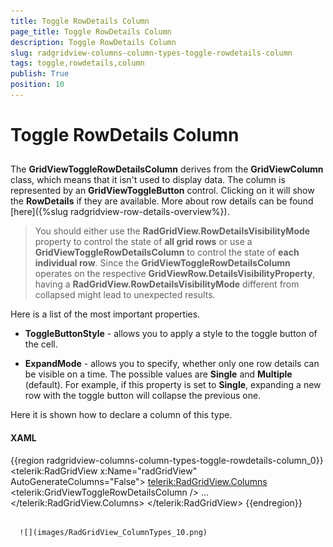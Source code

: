 ```yaml
---
title: Toggle RowDetails Column
page_title: Toggle RowDetails Column
description: Toggle RowDetails Column
slug: radgridview-columns-column-types-toggle-rowdetails-column
tags: toggle,rowdetails,column
publish: True
position: 10
---
```


# Toggle RowDetails Column



## 

The __GridViewToggleRowDetailsColumn__ derives from the __GridViewColumn__ class, which means that it isn't used  to display data. The column is represented by an __GridViewToggleButton__ control. Clicking on it will show the __RowDetails__ if they are available. More about row details can be found [here]({%slug radgridview-row-details-overview%}).

>You should either use the __RadGridView.RowDetailsVisibilityMode__ property to control the state of __all grid rows__ or use a __GridViewToggleRowDetailsColumn__ to control the state of __each individual row__. Since the __GridViewToggleRowDetailsColumn__ operates on the respective __GridViewRow.DetailsVisibilityProperty__, having a __RadGridView.RowDetailsVisibilityMode__ different from collapsed might lead to unexpected results.

Here is a list of the most important properties.

* __ToggleButtonStyle__ - allows you to apply a style to the toggle button of the cell.

* __ExpandMode__ - allows you to specify, whether only one row details can be visible on a time. The possible values are __Single__ and __Multiple__ (default). For example, if this property is set to __Single__, expanding a new row with the toggle button will collapse the previous one.

Here it is shown how to declare a column of this type.

#### __XAML__

{{region radgridview-columns-column-types-toggle-rowdetails-column_0}}
	<telerik:RadGridView x:Name="radGridView"
	                         AutoGenerateColumns="False">
	    <telerik:RadGridView.Columns>
	        <telerik:GridViewToggleRowDetailsColumn />
	        ...
	    </telerik:RadGridView.Columns>
	</telerik:RadGridView>
	{{endregion}}






         
      ![](images/RadGridView_ColumnTypes_10.png)
